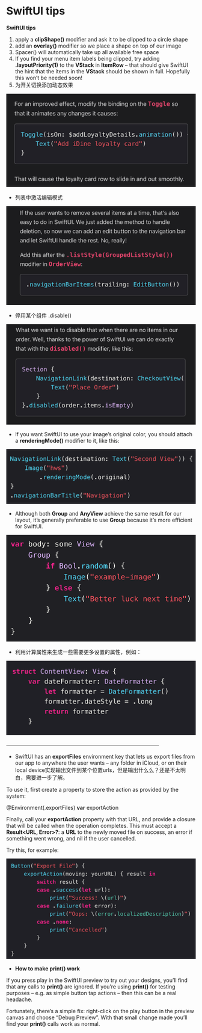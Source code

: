 # SwiftUI tips

**SwiftUI tips**

1. apply a **clipShape()** modifier and ask it to be clipped to a circle shape
2. add an **overlay()** modifier so we place a shape on top of our image
3. Spacer() will automatically take up all available free space
4. If you find your menu item labels being clipped, try adding **.layoutPriority(1)** to the **VStack** in **ItemRow** – that should give SwiftUI the hint that the items in the **VStack** should be shown in full. Hopefully this won’t be needed soon!
5. 为开关切换添加动态效果

![Untitled](SwiftUI%20tips%209d1b3ad5b11f4d3f8b1395d35c183eda/Untitled.png)

- 列表中激活编辑模式

![Untitled](SwiftUI%20tips%209d1b3ad5b11f4d3f8b1395d35c183eda/Untitled%201.png)

- 停用某个组件 .disable()

![Untitled](SwiftUI%20tips%209d1b3ad5b11f4d3f8b1395d35c183eda/Untitled%202.png)

- If you want SwiftUI to use your image’s original color, you should attach a **renderingMode()** modifier to it, like this:

![Untitled](SwiftUI%20tips%209d1b3ad5b11f4d3f8b1395d35c183eda/Untitled%203.png)

- Although both **Group** and **AnyView** achieve the same result for our layout, it’s generally preferable to use **Group** because it’s more efficient for SwiftUI.

![Untitled](SwiftUI%20tips%209d1b3ad5b11f4d3f8b1395d35c183eda/Untitled%204.png)

- 利用计算属性来生成一些需要更多设置的属性，例如：

![Untitled](SwiftUI%20tips%209d1b3ad5b11f4d3f8b1395d35c183eda/Untitled%205.png)

—————————————————————————————

- SwiftUI has an **exportFiles** environment key that lets us export files from our app to anywhere the user wants – any folder in iCloud, or on their local device实现输出文件到某个位置urls，但是输出什么么？还是不太明白，需要进一步了解。

To use it, first create a property to store the action as provided by the system:

@Environment(\.exportFiles) **var** exportAction

Finally, call your **exportAction** property with that URL, and provide a closure that will be called when the operation completes. This must accept a **Result<URL, Error>?**: a **URL** to the newly moved file on success, an error if something went wrong, and nil if the user cancelled.

Try this, for example:

![Untitled](SwiftUI%20tips%209d1b3ad5b11f4d3f8b1395d35c183eda/Untitled%206.png)

- **How to make print() work**

If you press play in the SwiftUI preview to try out your designs, you’ll find that any calls to **print()** are ignored. If you’re using **print()** for testing purposes – e.g. as simple button tap actions – then this can be a real headache.

Fortunately, there’s a simple fix: right-click on the play button in the preview canvas and choose “Debug Preview”. With that small change made you’ll find your **print()** calls work as normal.